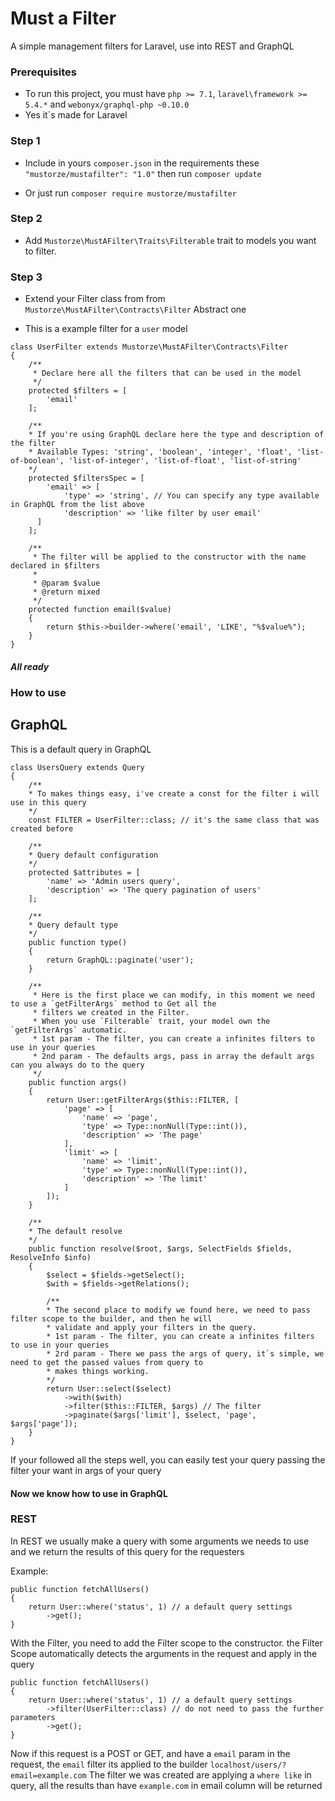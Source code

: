 # Must a Filter
A simple management filters for Laravel, use into REST and GraphQL

### Prerequisites
* To run this project, you must have `php >= 7.1`, `laravel\framework >= 5.4.*` and `webonyx/graphql-php ~0.10.0`
* Yes it`s made for Laravel

### Step 1
* Include in yours `composer.json` in the requirements these `"mustorze/mustafilter": "1.0"` then run `composer update`

* Or just run `composer require mustorze/mustafilter`

### Step 2
* Add `Mustorze\MustAFilter\Traits\Filterable` trait to models you want to filter.

### Step 3
* Extend your Filter class from from `Mustorze\MustAFilter\Contracts\Filter` Abstract one

* This is a example filter for a `user` model
```
class UserFilter extends Mustorze\MustAFilter\Contracts\Filter
{
    /**
     * Declare here all the filters that can be used in the model
     */
    protected $filters = [
        'email'
    ];

    /**
    * If you're using GraphQL declare here the type and description of the filter
    * Available Types: 'string', 'boolean', 'integer', 'float', 'list-of-boolean', 'list-of-integer', 'list-of-float', 'list-of-string'
    */
    protected $filtersSpec = [
        'email' => [
            'type' => 'string', // You can specify any type available in GraphQL from the list above
            'description' => 'like filter by user email'
      ]
    ];

    /**
     * The filter will be applied to the constructor with the name declared in $filters
     *
     * @param $value
     * @return mixed
     */
    protected function email($value)
    {
        return $this->builder->where('email', 'LIKE', "%$value%");
    }
}
```
##### All ready

### How to use

## GraphQL
This is a default query in GraphQL
```
class UsersQuery extends Query
{
    /**
    * To makes things easy, i've create a const for the filter i will use in this query
    */
    const FILTER = UserFilter::class; // it's the same class that was created before

    /**
    * Query default configuration
    */
    protected $attributes = [
        'name' => 'Admin users query',
        'description' => 'The query pagination of users'
    ];

    /**
    * Query default type
    */
    public function type()
    {
        return GraphQL::paginate('user');
    }

    /**
     * Here is the first place we can modify, in this moment we need to use a `getFilterArgs` method to Get all the
     * filters we created in the Filter.
     * When you use `Filterable` trait, your model own the `getFilterArgs` automatic.
     * 1st param - The filter, you can create a infinites filters to use in your queries
     * 2nd param - The defaults args, pass in array the default args can you always do to the query
     */
    public function args()
    {
        return User::getFilterArgs($this::FILTER, [
            'page' => [
                'name' => 'page',
                'type' => Type::nonNull(Type::int()),
                'description' => 'The page'
            ],
            'limit' => [
                'name' => 'limit',
                'type' => Type::nonNull(Type::int()),
                'description' => 'The limit'
            ]
        ]);
    }

    /**
    * The default resolve
    */
    public function resolve($root, $args, SelectFields $fields, ResolveInfo $info)
    {
        $select = $fields->getSelect();
        $with = $fields->getRelations();

        /**
        * The second place to modify we found here, we need to pass filter scope to the builder, and then he will
        * validate and apply your filters in the query.
        * 1st param - The filter, you can create a infinites filters to use in your queries
        * 2rd param - There we pass the args of query, it`s simple, we need to get the passed values from query to
        * makes things working.
        */
        return User::select($select)
            ->with($with)
            ->filter($this::FILTER, $args) // The filter
            ->paginate($args['limit'], $select, 'page', $args['page']);
    }
}
```
If your followed all the steps well, you can easily test your query passing the filter your want in args of your query
#### Now we know how to use in GraphQL

### REST
In REST we usually make a query with some arguments we needs to use and we return the results of this query for the requesters

Example:
```
public function fetchAllUsers()
{
    return User::where('status', 1) // a default query settings
        ->get(); 
}
```
With the Filter, you need to add the Filter scope to the constructor. the Filter Scope automatically detects the arguments
in the request and apply in the query
```
public function fetchAllUsers()
{
    return User::where('status', 1) // a default query settings
        ->filter(UserFilter::class) // do not need to pass the further parameters
        ->get(); 
}
```
Now if this request is a POST or GET, and have a `email` param in the request, the `email` filter its applied to the builder
`localhost/users/?email=example.com`
The filter we was created are applying a `where like` in query, all the results than have `example.com` in email column 
will be returned